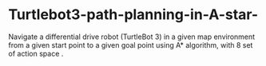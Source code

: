 # Turtlebot3-path-planning-in-A-star-
Navigate  a  differential  drive  robot  (TurtleBot  3)  in  a  given  map  environment from a given start point to a given goal point using  A*  algorithm, with 8 set of action space .
